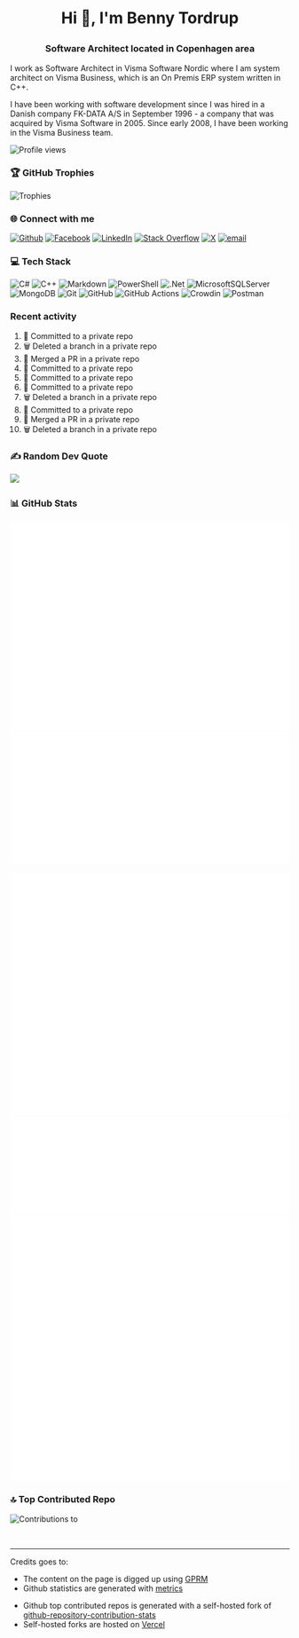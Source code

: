 # <p style="text-align:center">Hi 👋, I'm Benny Tordrup</p>

### <p style="text-align:center">Software Architect located in Copenhagen area</p>

I work as Software Architect in Visma Software Nordic where I am system architect on Visma Business, which is an On Premis ERP system written in C++.

I have been working with software development since I was hired in a Danish company FK-DATA A/S in September 1996 - a company that was acquired by Visma Software in 2005. Since early 2008, I have been working in the Visma Business team.

![Profile views](https://komarev.com/ghpvc/?username=bstordrup&label=Profile%20views&color=0e75b6&style=flat)

### 🏆 GitHub Trophies

![Trophies](https://github-profile-trophy.vercel.app/?username=bstordrup&theme=radical&no-frame=true&no-bg=true&margin-w=4)

### 🌐 Connect with me

[![Github](https://img.shields.io/badge/github-%23121011.svg?logo=github&logoColor=white)](https://github.com/bstordrup)
[![Facebook](https://img.shields.io/badge/Facebook-%231877F2.svg?logo=Facebook&logoColor=white)](https://facebook.com/bennyskjoldtordrup)
[![LinkedIn](https://img.shields.io/badge/LinkedIn-%230077B5.svg?logo=linkedin&logoColor=white)](https://linkedin.com/in/bennytordrup)
[![Stack Overflow](https://img.shields.io/badge/-Stackoverflow-FE7A16?logo=stack-overflow&logoColor=white)](https://stackoverflow.com/users/2435661)
[![X](https://img.shields.io/badge/X-black.svg?logo=X&logoColor=white)](https://x.com/bennytordrup)
[![email](https://img.shields.io/badge/Email-D14836?logo=gmail&logoColor=white)](mailto:bstordrup@gmail.com) 

### 💻 Tech Stack

![C#](https://img.shields.io/badge/c%23-%23239120.svg?style=for-the-badge&logo=csharp&logoColor=white) ![C++](https://img.shields.io/badge/c++-%2300599C.svg?style=for-the-badge&logo=c%2B%2B&logoColor=white) ![Markdown](https://img.shields.io/badge/markdown-%23000000.svg?style=for-the-badge&logo=markdown&logoColor=white) ![PowerShell](https://img.shields.io/badge/PowerShell-%235391FE.svg?style=for-the-badge&logo=powershell&logoColor=white) ![.Net](https://img.shields.io/badge/.NET-5C2D91?style=for-the-badge&logo=.net&logoColor=white) ![MicrosoftSQLServer](https://img.shields.io/badge/Microsoft%20SQL%20Server-CC2927?style=for-the-badge&logo=microsoft%20sql%20server&logoColor=white)
![MongoDB](https://img.shields.io/badge/MongoDB-%234ea94b.svg?style=for-the-badge&logo=mongodb&logoColor=white)
![Git](https://img.shields.io/badge/git-%23F05033.svg?style=for-the-badge&logo=git&logoColor=white) ![GitHub](https://img.shields.io/badge/github-%23121011.svg?style=for-the-badge&logo=github&logoColor=white)
![GitHub Actions](https://img.shields.io/badge/github%20actions-%232671E5.svg?style=for-the-badge&logo=githubactions&logoColor=white) ![Crowdin](https://img.shields.io/badge/Crowdin-2E3340.svg?style=for-the-badge&logo=Crowdin&logoColor=white)
![Postman](https://img.shields.io/badge/postman-icon.svg?style=for-the-badge&logo=Postman&logoColor=white)

### Recent activity

<!--START_SECTION:activity-->
1. 📝 Committed to a private repo
2. 🗑️ Deleted a branch in a private repo
3. 🔀 Merged a PR in a private repo
4. 📝 Committed to a private repo
5. 📝 Committed to a private repo
6. 📝 Committed to a private repo
7. 🗑️ Deleted a branch in a private repo
8. 📝 Committed to a private repo
9. 🔀 Merged a PR in a private repo
10. 🗑️ Deleted a branch in a private repo
<!--END_SECTION:activity-->

### ✍️ Random Dev Quote
![](https://quotes-github-readme.vercel.app/api?type=horizontal&theme=dark)

### 📊 GitHub Stats

![Basic](/basic-metrics.svg)  
![Commit calendar](/iso-calendar-metrics.svg)  
<!-- ![Lines pushed](/line-metrics.svg)   -->
![Habits](/habit-metrics.svg)  
![Languages](/languages-metrics.svg)  
![Notable](/notable-metrics.svg)  

### 🔝 Top Contributed Repo
![Contributions to](https://github-repository-contribution-stats-psi.vercel.app/api?username=bstordrup&limit=5&theme=transparent&hide_border=true&combine_all_yearly_contributions=true)

<br>

---
<!-- Proudly created with GPRM ( https://gprm.itsvg.in ) -->

Credits goes to:

- The content on the page is digged up using [GPRM](https://visitcount.itsvg.in)
- Github statistics are generated with [metrics](https://github.com/lowlighter/metric)
<!-- - Github statistics and top language list are generated with a self-hosted fork of [github-readme-stats](https://github.com/anuraghazra/github-readme-stats)
- Github streak statstics are generated with a self-hosted fork of [github-readme-streak-stats](https://github.com/DenverCoder1/github-readme-streak-stats) -->
- Github top contributed repos is generated with a self-hosted fork of [github-repository-contribution-stats](https://github.com/HwangTaehyun/github-repository-contribution-stats)
- Self-hosted forks are hosted on [Vercel](https://vercel.com/)

<!--

![Streak](https://github-readme-streak-stats-iw4v.vercel.app?user=bstordrup&theme=transparent&hide_border=true)  
![](https://github-readme-stats-woad-eight-55.vercel.app/api/top-langs/?username=bstordrup&theme=transparent&hide_border=true&include_all_commits=true&count_private=true&layout=compact)  


<p align="left"><img src="/github-metrics.svg" alt="Metrics" width="400"></p>

https://streak-stats.demolab.com?user=joshxfi&theme=vue-dark&hide_border=true
-->
